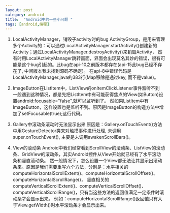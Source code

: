 ```yaml
---
layout: post
category: android
title:  "Android中的一些小问题 "
tags: [android,编程]
---
```


<!-- more -->

1. LocalActivityManager，销毁子activity时的bug
    ActivityGroup，是用来管理多个Activity的：可以通过LocalActivityManager.startActivity()创建新的Activity；通过LocalActivityManager.destroyActivity()来销毁Activity， 然有时用LocalActivityManager跳转画面，界面会出现莫名其妙的错误，很有可能是这个bug引起的。此bug在api-10之前版本都存在(api-15此bug已经不存在了, 中间版本我未找到源码不确定)。
 在api-8中错误代码是LocalActivityManager.java的383行(Map移除是通过key, 而不是value)。

1. ImageButton在ListItem中，ListView的onItemClickListener事件监听不到
    一般遇到这种情况，都是先把ListItem中有可能获得焦点的View(如Button)设置android:focusable="false",就可以监听到了。
 然如果ListItem中有ImageButton，这样设置也是监听不到。原因是ImageButton的构造方法中增加了setFocusable(true);这行代码。

1. Gallery中滚动条滚动时无法显示出来
    原因是：Gallery.onTouchEvent()方法中用GestureDetector类来对触摸事件进行处理, 未调用super.onTouchEvent(), 主要是未调用awakenScrollBars()。

1. View的滚动条
    Android中我们经常看到ScrollView的滚动条、ListView的滚动条、GridView的滚动条，其实Android控件从View开始就已经有了水平滚动条和竖直滚动条。 然一般情况下，怎么设置一个View都无法让其显示出滚动条来。原因是我们需要重写六个方法，分别是：水平相关的
 computeHorizontalScrollExtent()、computeHorizontalScrollOffset()、computeHorizontalScrollRange()，
 竖直相关的computeVerticalScrollExtent()、computeVerticalScrollOffset()、computeVerticalScrollRange()，只有当这些方法的返回值满足一定条件时滚动条才会显示出来。
    例如：computeHorizontalScrollRange()返回值只有大于View.getWidth()时水平滚动条才会显示出来。

